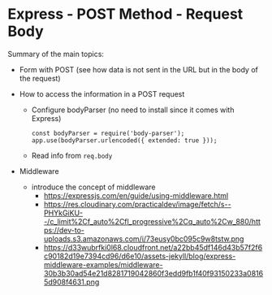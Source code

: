 

# Express - POST Method - Request Body


<!-- 

Status: just a summary

-->


Summary of the main topics:

- Form with POST (see how data is not sent in the URL but in the body of the request)

- How to access the information in a POST request
  - Configure bodyParser (no need to install since it comes with Express)
      ```
      const bodyParser = require('body-parser');
      app.use(bodyParser.urlencoded({ extended: true }));
      ```
  - Read info from `req.body`


- Middleware
  - introduce the concept of middleware
    - https://expressjs.com/en/guide/using-middleware.html
    - https://res.cloudinary.com/practicaldev/image/fetch/s--PHYkGiKU--/c_limit%2Cf_auto%2Cfl_progressive%2Cq_auto%2Cw_880/https://dev-to-uploads.s3.amazonaws.com/i/73eusy0bc095c9w8tstw.png
    - https://d33wubrfki0l68.cloudfront.net/a22bb45df146d43b57f2f6c90182d19e7394cd96/d6e10/assets-jekyll/blog/express-middleware-examples/middleware-30b3b30ad54e21d8281719042860f3edd9fb1f40f93150233a08165d908f4631.png

